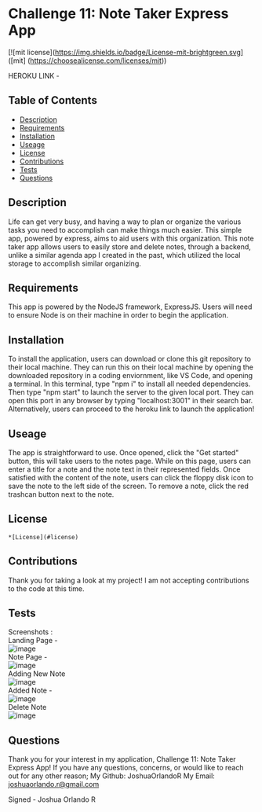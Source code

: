 
  # Challenge 11: Note Taker Express App

  [![mit license](https://img.shields.io/badge/License-mit-brightgreen.svg] ([mit] (https://choosealicense.com/licenses/mit))
  
  HEROKU LINK - 
  
  ## Table of Contents 
  * [Description](#description) 
  * [Requirements](#requirements) 
  * [Installation](#installation) 
  * [Useage](#useage) 
  * [License](#license) 
  * [Contributions](#contributions)
  * [Tests](#tests) 
  * [Questions](#questions) 
 
  ## Description
  Life can get very busy, and having a way to plan or organize the various tasks you need to accomplish can make things much easier. This simple app, powered by express, aims to aid users with this organization. This note taker app allows users to easily store and delete notes, through a backend, unlike a similar agenda app I created in the past, which utilized the local storage to accomplish similar organizing. 

  ## Requirements
  This app is powered by the NodeJS framework, ExpressJS. Users will need to ensure Node is on their machine in order to begin the application.  

  ## Installation
  To install the application, users can download or clone this git repository to their local machine. They can run this on their local machine by opening the downloaded repository in a coding enviornment, like VS Code, and opening a terminal. In this terminal, type "npm i" to install all needed dependencies. Then type "npm start" to launch the server to the given local port. They can open this port in any browser by typing "localhost:3001" in their search bar. Alternatively, users can proceed to the heroku link to launch the application!

  ## Useage
  The app is straightforward to use. Once opened, click the "Get started" button, this will take users to the notes page. While on this page, users can enter a title for a note and the note text in their represented fields. Once satisfied with the content of the note, users can click the floppy disk icon to save the note to the left side of the screen. To remove a note, click the red trashcan button next to the note.

  ## License 
  
    *[License](#license)

  ## Contributions
  Thank you for taking a look at my project! I am not accepting contributions to the code at this time. 

  ## Tests 
  Screenshots :
<br>
Landing Page - 
<br>
![image](https://user-images.githubusercontent.com/114437149/209452066-1e8abcbc-a5ac-471c-b94a-bec2e130c7ce.png)
<br>
Note Page - 
<br>
![image](https://user-images.githubusercontent.com/114437149/209452082-3274ab6b-73a2-4750-8b40-03e47a7de38a.png)
<br>
Adding New Note 
<br>
![image](https://user-images.githubusercontent.com/114437149/209452090-ee0740de-e053-434e-b8c5-31e2388c0df3.png)
<br>
Added Note - 
<br>
![image](https://user-images.githubusercontent.com/114437149/209452108-38ecc1fc-99a0-421a-b394-8670bbf19e18.png)
<br>
Delete Note
<br>
![image](https://user-images.githubusercontent.com/114437149/209452137-0d9f6a50-0855-4943-8092-8edacb3c3789.png)
<br>


  ## Questions 
  Thank you for your interest in my application, Challenge 11: Note Taker Express App! 
  If you have any questions, concerns, or would like to reach out for any other reason;
  My Github: JoshuaOrlandoR
  My Email: joshuaorlando.r@gmail.com


  Signed - Joshua Orlando R
